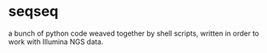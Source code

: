 # seqseq
a bunch of python code weaved together by shell scripts, written in order to work with Illumina NGS data.

